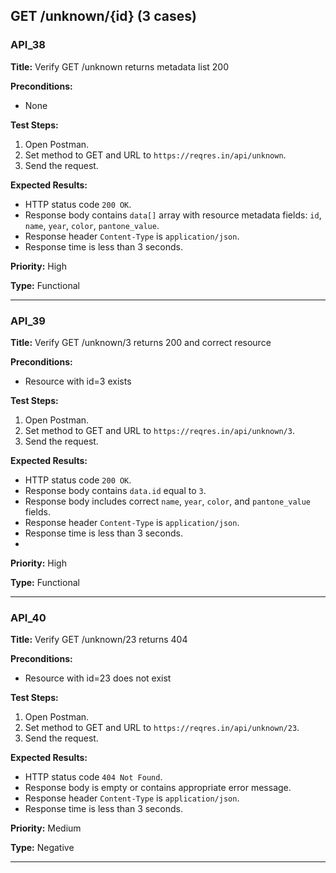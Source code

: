 ## GET /unknown/{id} (3 cases)

### API_38  
**Title:** Verify GET /unknown returns metadata list 200  

**Preconditions:**  
- None  

**Test Steps:**  
1. Open Postman.  
2. Set method to GET and URL to `https://reqres.in/api/unknown`.  
3. Send the request.  

**Expected Results:**  
- HTTP status code `200 OK`.  
- Response body contains `data[]` array with resource metadata fields: `id`, `name`, `year`, `color`, `pantone_value`.  
- Response header `Content-Type` is `application/json`.  
- Response time is less than 3 seconds.  

**Priority:** High  

**Type:** Functional 

---

### API_39  
**Title:** Verify GET /unknown/3 returns 200 and correct resource

**Preconditions:**  
- Resource with id=3 exists  

**Test Steps:**  
1. Open Postman.  
2. Set method to GET and URL to `https://reqres.in/api/unknown/3`.  
3. Send the request.  

**Expected Results:**  
- HTTP status code `200 OK`.  
- Response body contains `data.id` equal to `3`.  
- Response body includes correct `name`, `year`, `color`, and `pantone_value` fields.  
- Response header `Content-Type` is `application/json`.  
- Response time is less than 3 seconds.
-   
**Priority:** High  

**Type:** Functional 

---

### API_40  
**Title:** Verify GET /unknown/23 returns 404  

**Preconditions:**  
- Resource with id=23 does not exist 
   
**Test Steps:**  
1. Open Postman.  
2. Set method to GET and URL to `https://reqres.in/api/unknown/23`.  
3. Send the request.  
   
**Expected Results:**  
- HTTP status code `404 Not Found`.  
- Response body is empty or contains appropriate error message.  
- Response header `Content-Type` is `application/json`.  
- Response time is less than 3 seconds.  

**Priority:** Medium  

**Type:** Negative  

---